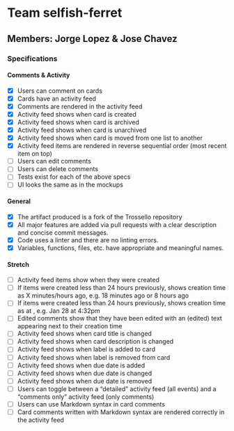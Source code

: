 # Team selfish-ferret
## Members: Jorge Lopez & Jose Chavez

### Specifications

#### Comments & Activity

- [x] Users can comment on cards
- [x] Cards have an activity feed
- [x] Comments are rendered in the activity feed
- [x] Activity feed shows when card is created
- [x] Activity feed shows when card is archived
- [x] Activity feed shows when card is unarchived
- [x] Activity feed shows when card is moved from one list to another
- [x] Activity feed items are rendered in reverse sequential order (most recent item on top)
- [ ] Users can edit comments
- [ ] Users can delete comments
- [ ] Tests exist for each of the above specs
- [ ] UI looks the same as in the mockups

#### General

- [x] The artifact produced is a fork of the Trossello repository
- [x] All major features are added via pull requests with a clear description and concise commit messages.
- [x] Code uses a linter and there are no linting errors.
- [x] Variables, functions, files, etc. have appropriate and meaningful names.

#### Stretch

- [ ] Activity feed items show when they were created
- [ ] If items were created less than 24 hours previously, shows creation time as X minutes/hours ago, e.g. 18 minutes ago or 8 hours ago
- [ ] If items were created less than 24 hours previously, shows creation time as <month> <day> at <time>, e.g. Jan 28 at 4:32pm
- [ ] Edited comments show that they have been edited with an (edited) text appearing next to their creation time
- [ ] Activity feed shows when card title is changed
- [ ] Activity feed shows when card description is changed
- [ ] Activity feed shows when label is added to card
- [ ] Activity feed shows when label is removed from card
- [ ] Activity feed shows when due date is added
- [ ] Activity feed shows when due date is changed
- [ ] Activity feed shows when due date is removed
- [ ] Users can toggle between a “detailed” activity feed (all events) and a “comments only” activity feed (only comments)
- [ ] Users can use Markdown syntax in card comments
- [ ] Card comments written with Markdown syntax are rendered correctly in the activity feed